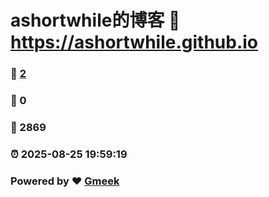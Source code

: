 # ashortwhile的博客 :link: https://ashortwhile.github.io 
### :page_facing_up: [2](https://ashortwhile.github.io/tag.html) 
### :speech_balloon: 0 
### :hibiscus: 2869 
### :alarm_clock: 2025-08-25 19:59:19 
### Powered by :heart: [Gmeek](https://github.com/Meekdai/Gmeek)
